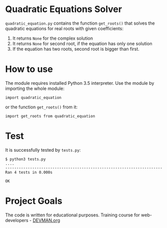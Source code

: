 # Quadratic Equations Solver

`quadratic_equation.py` contains the function `get_roots()` that solves the quadratic equations for real roots with given coefficients:

1. It returns `None` for the complex solution
2. It returns `None` for second root, if the equation has only one solution
3. If the equation has two roots, second root is bigger than first.

# How to use

The module requires installed Python 3.5 interpreter.
Use the module by importing the whole module: 
```
import quadratic_equation
```

or the function `get_roots()` from it:

```
import get_roots from quadratic_equation
```

# Test

It is successfully tested by `tests.py`:
```
$ python3 tests.py
....
----------------------------------------------------------------------
Ran 4 tests in 0.000s

OK
```


# Project Goals

The code is written for educational purposes. Training course for web-developers - [DEVMAN.org](https://devman.org)
